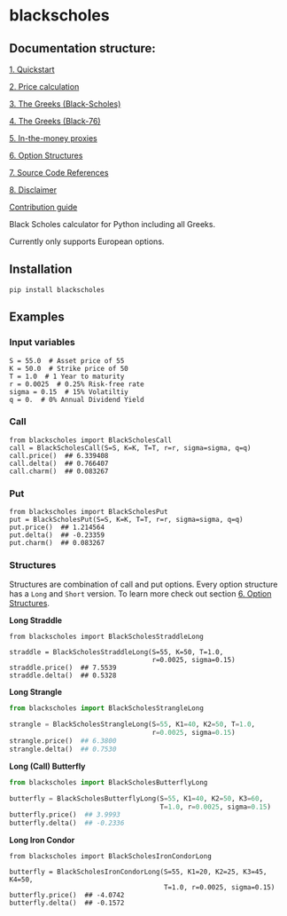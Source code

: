 # blackscholes

## Documentation structure:

[1. Quickstart](https://carlolepelaars.github.io/blackscholes/1.quickstart)

[2. Price calculation](https://carlolepelaars.github.io/blackscholes/2.price)

[3. The Greeks (Black-Scholes)](https://carlolepelaars.github.io/blackscholes/3.the_greeks_blackscholes)

[4. The Greeks (Black-76)](https://carlolepelaars.github.io/blackscholes/4.the_greeks_black76)

[5. In-the-money proxies](https://carlolepelaars.github.io/blackscholes/5.itm)

[6. Option Structures](https://carlolepelaars.github.io/blackscholes/6.option_structures)

[7. Source Code References](https://carlolepelaars.github.io/blackscholes/7.references)

[8. Disclaimer](https://carlolepelaars.github.io/blackscholes/8.disclaimer)

[Contribution guide](https://carlolepelaars.github.io/blackscholes/contributing)


Black Scholes calculator for Python including all Greeks.

Currently only supports European options.

## Installation

`pip install blackscholes`

## Examples

### Input variables
```python3
S = 55.0  # Asset price of 55
K = 50.0  # Strike price of 50
T = 1.0  # 1 Year to maturity
r = 0.0025  # 0.25% Risk-free rate
sigma = 0.15  # 15% Volatiltiy
q = 0.  # 0% Annual Dividend Yield
```

### Call

```python3
from blackscholes import BlackScholesCall
call = BlackScholesCall(S=S, K=K, T=T, r=r, sigma=sigma, q=q)
call.price()  ## 6.339408
call.delta()  ## 0.766407
call.charm()  ## 0.083267
```

### Put

```python3
from blackscholes import BlackScholesPut
put = BlackScholesPut(S=S, K=K, T=T, r=r, sigma=sigma, q=q)
put.price()  ## 1.214564
put.delta()  ## -0.23359
put.charm()  ## 0.083267
```

### Structures

Structures are combination of call and put options. Every option structure
has a `Long` and `Short` version. To learn more
check out section [6. Option Structures](https://carlolepelaars.github.io/blackscholes/6.option_structures).

**Long Straddle**
```python3
from blackscholes import BlackScholesStraddleLong

straddle = BlackScholesStraddleLong(S=55, K=50, T=1.0,
                                    r=0.0025, sigma=0.15)
straddle.price()  ## 7.5539
straddle.delta()  ## 0.5328
```

**Long Strangle**
```python
from blackscholes import BlackScholesStrangleLong

strangle = BlackScholesStrangleLong(S=55, K1=40, K2=50, T=1.0,
                                    r=0.0025, sigma=0.15)
strangle.price()  ## 6.3800
strangle.delta()  ## 0.7530
```

**Long (Call) Butterfly**
```python
from blackscholes import BlackScholesButterflyLong

butterfly = BlackScholesButterflyLong(S=55, K1=40, K2=50, K3=60, 
                                      T=1.0, r=0.0025, sigma=0.15)
butterfly.price()  ## 3.9993
butterfly.delta()  ## -0.2336
```

**Long Iron Condor**
```python3
from blackscholes import BlackScholesIronCondorLong

butterfly = BlackScholesIronCondorLong(S=55, K1=20, K2=25, K3=45, K4=50, 
                                       T=1.0, r=0.0025, sigma=0.15)
butterfly.price()  ## -4.0742
butterfly.delta()  ## -0.1572
```